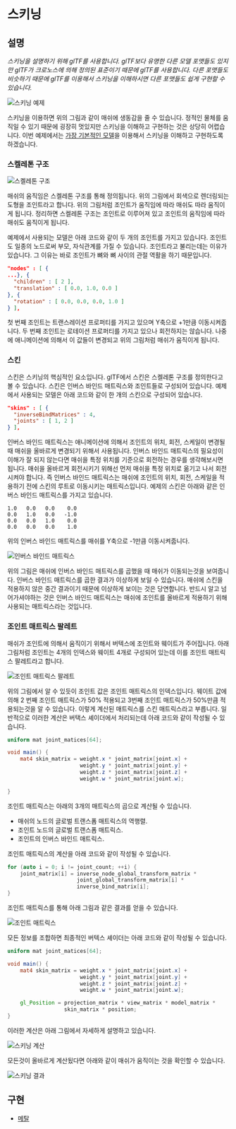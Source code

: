 # 스키닝

## 설명

*스키닝을 설명하기 위해 glTF를 사용합니다. glTF보다 유명한 다른 모델 포맷들도 있지만 glTF가 크로노스에 의해 정의된 표준이기 때문에 glTF를 사용합니다. 다른 포맷들도 비슷하기 때문에 glTF를 이용해서 스키닝을 이해하시면 다른 포맷들도 쉽게 구현할 수 있습니다.*

![스키닝 예제](asset/skinning_example.gif)

스키닝을 이용하면 위의 그림과 같이 매쉬에 생동감을 줄 수 있습니다. 정적인 물체를 움직일 수 있기 때문에 굉장히 멋있지만 스키닝을 이해하고 구현하는 것은 상당히 어렵습니다. 이번 예제에서는 [가장 기본적인 모델](https://github.com/KhronosGroup/glTF-Sample-Models/tree/master/2.0/SimpleSkin)을 이용해서 스키닝을 이해하고 구현하도록 하겠습니다.

### 스켈레톤 구조

![스켈레톤 구조](asset/skeleton_structure.gif)

매쉬의 움직임은 스켈레톤 구조를 통해 정의됩니다. 위의 그림에서 회색으로 렌더링되는 도형을 조인트라고 합니다. 위의 그림처럼 조인트가 움직임에 따라 매쉬도 따라 움직이게 됩니다. 정리하면 스켈레톤 구조는 조인트로 이루어져 있고 조인트의 움직임에 따라 매쉬도 움직이게 됩니다.

예제에서 사용되는 모델은 아래 코드와 같이 두 개의 조인트를 가지고 있습니다. 조인트도 일종의 노드로써 부모, 자식관계를 가질 수 있습니다. 조인트라고 불리는데는 이유가 있습니다. 그 이유는 바로 조인트가 뼈와 뼈 사이의 관절 역활을 하기 때문입니다.

```json
"nodes" : [ {
...}, {
  "children" : [ 2 ],
  "translation" : [ 0.0, 1.0, 0.0 ]
}, {
  "rotation" : [ 0.0, 0.0, 0.0, 1.0 ]
} ],
```

첫 번째 조인트는 트랜스레이션 프로퍼티를 가지고 있으며 Y축으로 +1만큼 이동시켜줍니다. 두 번째 조인트는 로테이션 프로퍼티를 가지고 있으나 회전하지는 않습니다. 나중에 애니메이션에 의해서 이 값들이 변경되고 위의 그림처럼 매쉬가 움직이게 됩니다.

### 스킨

스킨은 스키닝의 핵심적인 요소입니다. glTF에서 스킨은 스켈레톤 구조를 정의한다고 볼 수 있습니다. 스킨은 인버스 바인드 매트릭스와 조인트들로 구성되어 있습니다. 예제에서 사용되는 모델은 아래 코드와 같이 한 개의 스킨으로 구성되어 있습니다.

```json
"skins" : [ {
  "inverseBindMatrices" : 4,
  "joints" : [ 1, 2 ]
} ],
```

인버스 바인드 매트릭스는 애니메이션에 의해서 조인트의 위치, 회전, 스케일이 변경될 때 매쉬을 올바르게 변경되기 위해서 사용됩니다. 인버스 바인드 매트릭스의 필요성이 이해가 잘 되지 않는다면 매쉬을 특정 위치를 기준으로 회전하는 경우를 생각해보시면 됩니다. 매쉬을 올바르게 회전시키기 위해선 먼저 매쉬을 특정 위치로 옮기고 나서 회전시켜야 합니다. 즉 인버스 바인드 매트릭스는 매쉬에 조인트의 위치, 회전, 스케일을 적용하기 전에 스킨의 루트로 이동시키는 매트릭스입니다. 예제의 스킨은 아래와 같은 인버스 바인드 매트릭스를 가지고 있습니다.

```
1.0   0.0   0.0    0.0   
0.0   1.0   0.0   -1.0   
0.0   0.0   1.0    0.0   
0.0   0.0   0.0    1.0  
```

위의 인버스 바인드 매트릭스를 매쉬를 Y축으로 -1만큼 이동시켜줍니다.

![인버스 바인드 매트릭스](asset/inverse_bind_matrix.png)

위의 그림은 매쉬에 인버스 바인드 매트릭스를 곱했을 때 매쉬가 이동되는것을 보여줍니다. 인버스 바인드 매트릭스를 곱한 결과가 이상하게 보일 수 있습니다. 매쉬에 스킨을 적용하지 않은 중간 결과이기 때문에 이상하게 보이는 것은 당연합니다. 반드시 알고 넘어가셔야하는 것은 인버스 바인드 매트릭스는 매쉬에 조인트를 올바르게 적용하기 위해 사용되는 매트릭스라는 것입니다.


### 조인트 매트릭스 팔레트

매쉬가 조인트에 의해서 움직이기 위해서 버텍스에 조인트와 웨이트가 주어집니다. 아래 그림처럼 조인트는 4개의 인덱스와 웨이트 4개로 구성되어 있는데 이를 조인트 매트릭스 팔레트라고 합니다.

![조인트 매트릭스 팔레트](asset/joint_matrix_palette.png)

위의 그림에서 알 수 있듯이 조인트 값은 조인트 매트릭스의 인덱스입니다. 웨이트 값에 의해 2 번째 조인트 매트릭스가 50% 적용되고 3번째 조인트 매트릭스가 50%만큼 적용되는것을 알 수 있습니다. 이렇게 계산된 매트릭스를 스킨 매트릭스라고 부릅니다. 일반적으로 이러한 계산은 버택스 셰이더에서 처리되는데 아래 코드와 같이 작성될 수 있습니다.

```glsl
uniform mat joint_matices[64];

void main() {
    mat4 skin_matrix = weight.x * joint_matrix[joint.x] +
                       weight.y * joint_matrix[joint.y] +
                       weight.z * joint_matrix[joint.z] +
                       weight.w * joint_matrix[joint.w];

}

```

조인트 매트릭스는 아래의 3개의 매트릭스의 곱으로 계산될 수 있습니다.

* 매쉬의 노드의 글로벌 트랜스폼 매트릭스의 역행렬.
* 조인트 노드의 글로벌 트랜스폼 매트릭스.
* 조인트의 인버스 바인드 매트릭스.

조인트 매트릭스의 계산을 아래 코드와 같이 작성될 수 있습니다.

```cpp
for (auto i = 0; i != joint_count; ++i) {
    joint_matrix[i] = inverse_node_global_transform_matrix *
                      joint_global_transform_matrix[i] *
                      inverse_bind_matrix[i];
}
```

조인트 매트릭스를 통해 아래 그림과 같은 결과를 얻을 수 있습니다.

![조인트 매트릭스](asset/joint_matrix.png)

모든 정보를 조합하면 최종적인 버텍스 셰이더는 아래 코드와 같이 작성될 수 있습니다.

```glsl
uniform mat joint_matices[64];

void main() {
    mat4 skin_matrix = weight.x * joint_matrix[joint.x] +
                       weight.y * joint_matrix[joint.y] +
                       weight.z * joint_matrix[joint.z] +
                       weight.w * joint_matrix[joint.w];

    gl_Position = projection_matrix * view_matrix * model_matrix *
                  skin_matrix * position;
}

```

이러한 계산은 아래 그림에서 자세하게 설명하고 있습니다.

![스키닝 계산](asset/skinning_calculation.png)

모든것이 올바르게 계산됬다면 아래와 같이 매쉬가 움직이는 것을 확인할 수 있습니다.

![스키닝 결과](asset/skinning_result.gif)

## 구현

* [메탈](https://github.com/daemyung/graphics/tree/master/skinning/mtl)